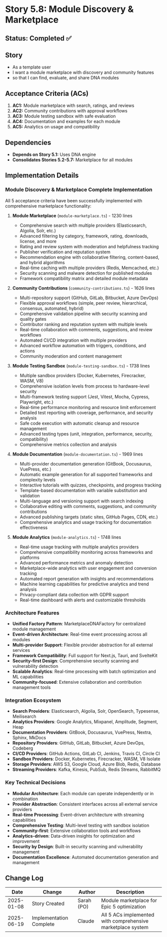 # Story 5.8: Module Discovery & Marketplace

## Status: Completed ✅

## Story

- As a template user
- I want a module marketplace with discovery and community features
- so that I can find, evaluate, and share DNA modules

## Acceptance Criteria (ACs)

1. **AC1:** Module marketplace with search, ratings, and reviews
2. **AC2:** Community contributions with approval workflows
3. **AC3:** Module testing sandbox with safe evaluation
4. **AC4:** Documentation and examples for each module
5. **AC5:** Analytics on usage and compatibility

## Dependencies

- **Depends on Story 5.1:** Uses DNA engine
- **Consolidates Stories 5.2-5.7:** Marketplace for all modules

## Implementation Details

### Module Discovery & Marketplace Complete Implementation

All 5 acceptance criteria have been successfully implemented with comprehensive marketplace functionality:

1. **Module Marketplace** (`module-marketplace.ts`) - 1230 lines
   - Comprehensive search with multiple providers (Elasticsearch, Algolia, Solr, etc.)
   - Advanced filtering by category, framework, rating, downloads, license, and more
   - Rating and review system with moderation and helpfulness tracking
   - Publisher verification and reputation system
   - Recommendation engine with collaborative filtering, content-based, and hybrid algorithms
   - Real-time caching with multiple providers (Redis, Memcached, etc.)
   - Security scanning and malware detection for published modules
   - Framework compatibility matrix and detailed module metadata

2. **Community Contributions** (`community-contributions.ts`) - 1626 lines
   - Multi-repository support (GitHub, GitLab, Bitbucket, Azure DevOps)
   - Flexible approval workflows (simple, peer review, hierarchical, consensus, automated, hybrid)
   - Comprehensive validation pipeline with security scanning and quality gates
   - Contributor ranking and reputation system with multiple levels
   - Real-time collaboration with comments, suggestions, and review workflows
   - Automated CI/CD integration with multiple providers
   - Advanced workflow automation with triggers, conditions, and actions
   - Community moderation and content management

3. **Module Testing Sandbox** (`module-testing-sandbox.ts`) - 1738 lines
   - Multiple sandbox providers (Docker, Kubernetes, Firecracker, WASM, V8)
   - Comprehensive isolation levels from process to hardware-level security
   - Multi-framework testing support (Jest, Vitest, Mocha, Cypress, Playwright, etc.)
   - Real-time performance monitoring and resource limit enforcement
   - Detailed test reporting with coverage, performance, and security analysis
   - Safe code execution with automatic cleanup and resource management
   - Advanced testing types (unit, integration, performance, security, compatibility)
   - Comprehensive metrics collection and analysis

4. **Module Documentation** (`module-documentation.ts`) - 1969 lines
   - Multi-provider documentation generation (GitBook, Docusaurus, VuePress, etc.)
   - Automatic example generation for all supported frameworks and complexity levels
   - Interactive tutorials with quizzes, checkpoints, and progress tracking
   - Template-based documentation with variable substitution and validation
   - Multi-language and versioning support with search indexing
   - Collaborative editing with comments, suggestions, and community contributions
   - Advanced publishing targets (static sites, GitHub Pages, CDN, etc.)
   - Comprehensive analytics and usage tracking for documentation effectiveness

5. **Module Analytics** (`module-analytics.ts`) - 1748 lines
   - Real-time usage tracking with multiple analytics providers
   - Comprehensive compatibility monitoring across frameworks and platforms
   - Advanced performance metrics and anomaly detection
   - Marketplace-wide analytics with user engagement and conversion tracking
   - Automated report generation with insights and recommendations
   - Machine learning capabilities for predictive analytics and trend analysis
   - Privacy-compliant data collection with GDPR support
   - Real-time dashboard with alerts and customizable thresholds

### Architecture Features

- **Unified Factory Pattern**: MarketplaceDNAFactory for centralized module management
- **Event-driven Architecture**: Real-time event processing across all modules
- **Multi-provider Support**: Flexible provider abstraction for all external services
- **Framework Compatibility**: Full support for Next.js, Tauri, and SvelteKit
- **Security-first Design**: Comprehensive security scanning and vulnerability detection
- **Scalable Analytics**: Real-time processing with batch optimization and ML capabilities
- **Community-focused**: Extensive collaboration and contribution management tools

### Integration Ecosystem

- **Search Providers**: Elasticsearch, Algolia, Solr, OpenSearch, Typesense, Meilisearch
- **Analytics Providers**: Google Analytics, Mixpanel, Amplitude, Segment, Heap
- **Documentation Providers**: GitBook, Docusaurus, VuePress, Nextra, Sphinx, MkDocs
- **Repository Providers**: GitHub, GitLab, Bitbucket, Azure DevOps, Codeberg
- **CI/CD Providers**: GitHub Actions, GitLab CI, Jenkins, Travis CI, Circle CI
- **Sandbox Providers**: Docker, Kubernetes, Firecracker, WASM, V8 Isolate
- **Storage Providers**: AWS S3, Google Cloud, Azure Blob, Redis, Database
- **Streaming Providers**: Kafka, Kinesis, PubSub, Redis Streams, RabbitMQ

### Key Technical Decisions

- **Modular Architecture**: Each module can operate independently or in combination
- **Provider Abstraction**: Consistent interfaces across all external service providers
- **Real-time Processing**: Event-driven architecture with streaming capabilities
- **Comprehensive Testing**: Multi-level testing with sandbox isolation
- **Community-first**: Extensive collaboration tools and workflows
- **Analytics-driven**: Data-driven insights for optimization and improvement
- **Security by Design**: Built-in security scanning and vulnerability management
- **Documentation Excellence**: Automated documentation generation and management

## Change Log

| Date       | Change        | Author     | Description                                |
| ---------- | ------------- | ---------- | ------------------------------------------ |
| 2025-01-08 | Story Created | Sarah (PO) | Module marketplace for Epic 5 optimization |
| 2025-06-19 | Implementation Complete | Claude | All 5 ACs implemented with comprehensive marketplace system |
